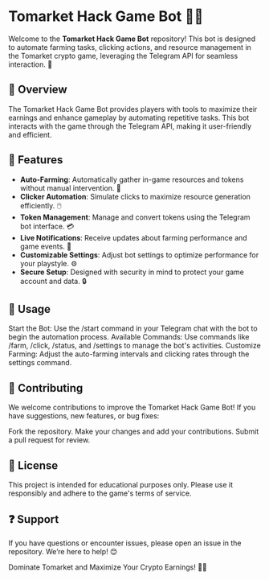 # Tomarket Hack Game Bot 🤖💎

Welcome to the **Tomarket Hack Game Bot** repository! This bot is designed to automate farming tasks, clicking actions, and resource management in the Tomarket crypto game, leveraging the Telegram API for seamless interaction. 🚀

## 📌 Overview

The Tomarket Hack Game Bot provides players with tools to maximize their earnings and enhance gameplay by automating repetitive tasks. This bot interacts with the game through the Telegram API, making it user-friendly and efficient.

## 🌟 Features

- **Auto-Farming**: Automatically gather in-game resources and tokens without manual intervention. 🌾  
- **Clicker Automation**: Simulate clicks to maximize resource generation efficiently. 🖱️  
- **Token Management**: Manage and convert tokens using the Telegram bot interface. 💳  
- **Live Notifications**: Receive updates about farming performance and game events. 🔔  
- **Customizable Settings**: Adjust bot settings to optimize performance for your playstyle. ⚙️  
- **Secure Setup**: Designed with security in mind to protect your game account and data. 🔒  

## 📖 Usage
Start the Bot: Use the /start command in your Telegram chat with the bot to begin the automation process.
Available Commands: Use commands like /farm, /click, /status, and /settings to manage the bot's activities.
Customize Farming: Adjust the auto-farming intervals and clicking rates through the settings command.

## 🤝 Contributing
We welcome contributions to improve the Tomarket Hack Game Bot! If you have suggestions, new features, or bug fixes:

Fork the repository.
Make your changes and add your contributions.
Submit a pull request for review.

## 📜 License
This project is intended for educational purposes only. Please use it responsibly and adhere to the game's terms of service.

## ❓ Support
If you have questions or encounter issues, please open an issue in the repository. We’re here to help! 😊

Dominate Tomarket and Maximize Your Crypto Earnings! 🌟💸